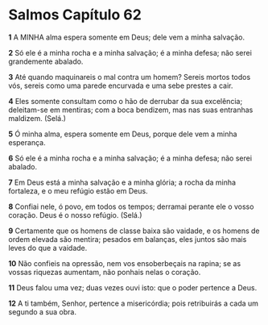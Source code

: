 # Salmos Capítulo 62

**1** 	A MINHA alma espera somente em Deus; dele vem a minha salvação.

**2** 	Só ele é a minha rocha e a minha salvação; é a minha defesa; não serei grandemente abalado.

**3** 	Até quando maquinareis o mal contra um homem? Sereis mortos todos vós, sereis como uma parede encurvada e uma sebe prestes a cair.

**4** 	Eles somente consultam como o hão de derrubar da sua excelência; deleitam-se em mentiras; com a boca bendizem, mas nas suas entranhas maldizem. (Selá.)

**5** 	Ó minha alma, espera somente em Deus, porque dele vem a minha esperança.

**6** 	Só ele é a minha rocha e a minha salvação; é a minha defesa; não serei abalado.

**7** 	Em Deus está a minha salvação e a minha glória; a rocha da minha fortaleza, e o meu refúgio estão em Deus.

**8** 	Confiai nele, ó povo, em todos os tempos; derramai perante ele o vosso coração. Deus é o nosso refúgio. (Selá.)

**9** 	Certamente que os homens de classe baixa são vaidade, e os homens de ordem elevada são mentira; pesados em balanças, eles juntos são mais leves do que a vaidade.

**10** 	Não confieis na opressão, nem vos ensoberbeçais na rapina; se as vossas riquezas aumentam, não ponhais nelas o coração.

**11** 	Deus falou uma vez; duas vezes ouvi isto: que o poder pertence a Deus.

**12** 	A ti também, Senhor, pertence a misericórdia; pois retribuirás a cada um segundo a sua obra.

